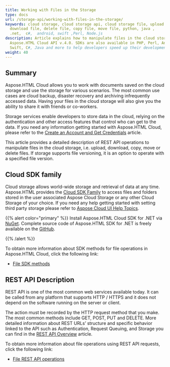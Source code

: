 ```yaml
---
title: Working with Files in the Storage
type: docs
url: /storage-api/working-with-files-in-the-storage/
keywords: cloud storage, cloud storage api, cloud storage file, upload file,
  download file, delete file, copy file, move file, python, java ,
  .net,  c#,  android, swift ,Perl, Node.js
description: Article explains how to manipulate files in the cloud storage using
  Aspose.HTML Cloud API v.4.0. SDKs are also available in PHP, Perl, Android,
  Swift, C#, Java and more to help developers speed up their development.
weight: 40
---
```


## **Summary**

Aspose.HTML Cloud allows you to work with documents saved on the cloud storage and use the storage for various scenarios. The most common use cases are cloud backup, disaster recovery and archiving infrequently accessed data. Having your files in the cloud storage will also give you the ability to share it with friends or co-workers.

 Storage services enable developers to store data in the cloud, relying on the authentication and other access features that control who can get to the data.  If you need any information getting started with Aspose.HTML Cloud, please refer to the [Create an Account and Get Credentials](/html/create-an-account-and-get-credentials/) article.

 This article provides a detailed description of REST API operations to manipulate files in the cloud storage, i.e. upload, download, copy, move or delete files. If storage supports file versioning, it is an option to operate with a specified file version.



## **Cloud SDK family**

Cloud storage allows world-wide storage and retrieval of data at any time. Aspose.HTML provides the [Cloud SDK Family](https://products.aspose.cloud/html/family) to access files and folders stored in the user associated Aspose Cloud Storage or any other Cloud Storage of your choice. If you need any help getting started with setting third party storage please refer to [Aspose Cloud UI Help Topics](https://docs.aspose.cloud/total/aspose-cloud-ui-help-topics/).

{{% alert color="primary" %}} 
Install Aspose.HTML Cloud SDK for .NET via [NuGet](https://www.nuget.org/packages/Aspose.HTML-Cloud/). Complete source code of Aspose.HTML SDK for .NET is freely available on the [GitHub](https://github.com/aspose-html-cloud/aspose-html-cloud-dotnet).

{{% /alert %}}  

To obtain more information about SDK methods for file operations in Aspose.HTML Cloud, click the following link:

- [File SDK methods](/html/storage-api/working-with-files-in-the-storage/file-sdk-methods/)

## **REST API Description**

REST API is one of the most common web services available today. It can be called from any platform that supports HTTP / HTTPS and it does not depend on the software running on the server or client.

The action must be recorded by the HTTP request method that you make. The most common methods include GET, POST, PUT and DELETE. More detailed information about REST URLs’ structure and specific behavior linked to the API such as Authentication, Request Queuing, and Storage you can find in the [REST API Overview](https://docs.aspose.cloud/total/getting-started/rest-api-overview/) article.

To obtain more information about file operations using REST API requests, click the following link:

 - [File REST API operations](/html/storage-api/working-with-files-in-the-storage/file-rest-api/)



